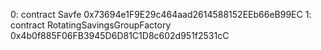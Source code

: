 0: contract Savfe 0x73694e1F9E29c464aad2614588152EEb66eB99EC
1: contract RotatingSavingsGroupFactory 0x4b0f885F06FB3945D6D81C1D8c602d951f2531cC